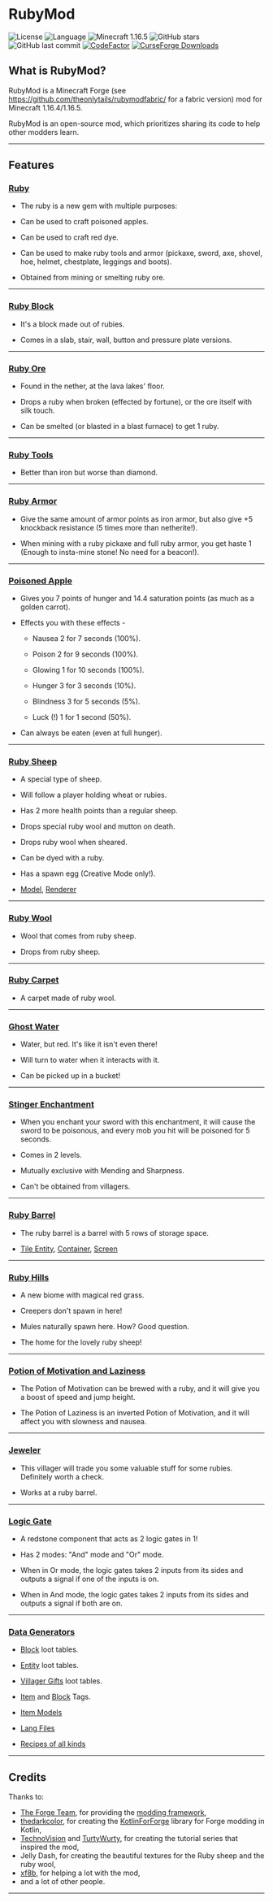 # RubyMod

![License](https://img.shields.io/badge/License-MIT-brightgreen)
![Language](https://img.shields.io/badge/language-kotlin-blue?logo=kotlin)
![Minecraft 1.16.5](https://img.shields.io/badge/minecraft-1.16.5-green.svg)
![GitHub stars](https://img.shields.io/github/stars/TheOnlyTails/RubyMod?style=social)
![GitHub last commit](https://img.shields.io/github/last-commit/TheOnlyTails/RubyMod)
[![CodeFactor](https://www.codefactor.io/repository/github/theonlytails/rubymod/badge)](https://www.codefactor.io/repository/github/theonlytails/rubymod)
[![CurseForge Downloads](http://cf.way2muchnoise.eu/full_421370_downloads.svg)](https://minecraft.curseforge.com/projects/421370)

## What is RubyMod?

RubyMod is a Minecraft Forge (see https://github.com/theonlytails/rubymodfabric/ for a fabric version) mod for Minecraft 1.16.4/1.16.5.

RubyMod is an open-source mod, which prioritizes sharing its code to help other modders learn.

---

## Features

### [Ruby](https://github.com/TheOnlyTails/RubyMod/blob/master/src/main/kotlin/com/theonlytails/rubymod/registries/ItemRegistry.kt#L39)

- The ruby is a new gem with multiple purposes:

- Can be used to craft poisoned apples.

- Can be used to craft red dye.

- Can be used to make ruby tools and armor (pickaxe, sword, axe, shovel, hoe, helmet, chestplate, leggings and boots).

- Obtained from mining or smelting ruby ore.

---

### [Ruby Block](https://github.com/TheOnlyTails/RubyMod/blob/master/src/main/kotlin/com/theonlytails/rubymod/registries/BlockRegistry.kt#L24)

- It's a block made out of rubies.

- Comes in a slab, stair, wall, button and pressure plate versions.

---

### [Ruby Ore](https://github.com/TheOnlyTails/RubyMod/blob/master/src/main/kotlin/com/theonlytails/rubymod/registries/BlockRegistry.kt#L54)

- Found in the nether, at the lava lakes' floor.

- Drops a ruby when broken (effected by fortune), or the ore itself with silk touch.

- Can be smelted (or blasted in a blast furnace) to get 1 ruby.

---

### [Ruby Tools](https://github.com/TheOnlyTails/RubyMod/blob/master/src/main/kotlin/com/theonlytails/rubymod/util/enums/RubyItemTier.kt)

- Better than iron but worse than diamond.

---

### [Ruby Armor](https://github.com/TheOnlyTails/RubyMod/blob/master/src/main/kotlin/com/theonlytails/rubymod/util/enums/RubyArmorMaterial.kt)

- Give the same amount of armor points as iron armor, but also give +5 knockback resistance (5 times more than
  netherite!).

- When mining with a ruby pickaxe and full ruby armor, you get haste 1 (Enough to insta-mine stone! No need for a
  beacon!).

---

### [Poisoned Apple](https://github.com/TheOnlyTails/RubyMod/blob/master/src/main/kotlin/com/theonlytails/rubymod/items/PoisonedAppleItem.kt)

- Gives you 7 points of hunger and 14.4 saturation points (as much as a golden carrot).

- Effects you with these effects -

  - Nausea 2 for 7 seconds (100%).

  - Poison 2 for 9 seconds (100%).

  - Glowing 1 for 10 seconds (100%).

  - Hunger 3 for 3 seconds (10%).

  - Blindness 3 for 5 seconds (5%).

  - Luck (!) 1 for 1 second (50%).

- Can always be eaten (even at full hunger).

---

### [Ruby Sheep](https://github.com/TheOnlyTails/RubyMod/blob/master/src/main/kotlin/com/theonlytails/rubymod/entities/RubySheepEntity.kt)

- A special type of sheep.

- Will follow a player holding wheat or rubies.

- Has 2 more health points than a regular sheep.

- Drops special ruby wool and mutton on death.

- Drops ruby wool when sheared.

- Can be dyed with a ruby.

- Has a spawn egg (Creative Mode only!).

- [Model](https://github.com/TheOnlyTails/RubyMod/blob/master/src/main/kotlin/com/theonlytails/rubymod/client/render/RubySheepRenderer.kt#L16), [Renderer](https://github.com/TheOnlyTails/RubyMod/blob/master/src/main/kotlin/com/theonlytails/rubymod/client/render/RubySheepRenderer.kt)

---

### [Ruby Wool](https://github.com/TheOnlyTails/RubyMod/blob/master/src/main/kotlin/com/theonlytails/rubymod/registries/BlockRegistry.kt#L73)

- Wool that comes from ruby sheep.

- Drops from ruby sheep.

---

### [Ruby Carpet](https://github.com/TheOnlyTails/RubyMod/blob/master/src/main/kotlin/com/theonlytails/rubymod/registries/BlockRegistry.kt#L80)

- A carpet made of ruby wool.

---

### [Ghost Water](https://github.com/TheOnlyTails/RubyMod/blob/master/src/main/kotlin/com/theonlytails/rubymod/registries/FluidRegistry.kt#L36)

- Water, but red. It's like it isn't even there!

- Will turn to water when it interacts with it.

- Can be picked up in a bucket!

---

### [Stinger Enchantment](https://github.com/TheOnlyTails/RubyMod/blob/master/src/main/kotlin/com/theonlytails/rubymod/enchantments/StingerEnchantment.kt)

- When you enchant your sword with this enchantment, it will cause the sword to be poisonous, and every mob you hit will
  be poisoned for 5 seconds.

- Comes in 2 levels.

- Mutually exclusive with Mending and Sharpness.

- Can't be obtained from villagers.

---

### [Ruby Barrel](https://github.com/TheOnlyTails/RubyMod/blob/master/src/main/kotlin/com/theonlytails/rubymod/blocks/RubyBarrelBlock.kt)

- The ruby barrel is a barrel with 5 rows of storage space.

- [Tile Entity](https://github.com/TheOnlyTails/RubyMod/blob/master/src/main/kotlin/com/theonlytails/rubymod/tileentities/RubyBarrelTileEntity.kt), [Container](https://github.com/TheOnlyTails/RubyMod/blob/master/src/main/kotlin/com/theonlytails/rubymod/containers/RubyBarrelContainer.kt), [Screen](https://github.com/TheOnlyTails/RubyMod/blob/master/src/main/kotlin/com/theonlytails/rubymod/client/gui/RubyBarrelScreen.kt)

---

### [Ruby Hills](https://github.com/TheOnlyTails/RubyMod/blob/master/src/main/kotlin/com/theonlytails/rubymod/world/BiomeMaker.kt#L20)

- A new biome with magical red grass.

- Creepers don't spawn in here!

- Mules naturally spawn here. How? Good question.

- The home for the lovely ruby sheep!

---

### [Potion of Motivation and Laziness](https://github.com/TheOnlyTails/RubyMod/blob/master/src/main/kotlin/com/theonlytails/rubymod/registries/PotionRegistry.kt)

- The Potion of Motivation can be brewed with a ruby, and it will give you a boost of speed and jump height.

- The Potion of Laziness is an inverted Potion of Motivation, and it will affect you with slowness and nausea.

---

### [Jeweler](https://github.com/TheOnlyTails/RubyMod/blob/master/src/main/kotlin/com/theonlytails/rubymod/registries/VillagerProfessionsRegistry.kt)

- This villager will trade you some valuable stuff for some rubies. Definitely worth a check.

- Works at a ruby barrel.

---

### [Logic Gate](https://github.com/TheOnlyTails/RubyMod/blob/master/src/main/kotlin/com/theonlytails/rubymod/blocks/LogicGateBlock.kt)

- A redstone component that acts as 2 logic gates in 1!

- Has 2 modes: "And" mode and "Or" mode.

- When in Or mode, the logic gates takes 2 inputs from its sides and outputs a signal if one of the inputs is on.

- When in And mode, the logic gates takes 2 inputs from its sides and outputs a signal if both are on.

---

### [Data Generators](https://github.com/TheOnlyTails/RubyMod/tree/master/src/main/kotlin/com/theonlytails/rubymod/datagen)

- [Block](https://github.com/TheOnlyTails/RubyMod/blob/master/src/main/kotlin/com/theonlytails/rubymod/datagen/BlockLootTablesGenerator.kt) loot tables.

- [Entity](https://github.com/TheOnlyTails/RubyMod/blob/master/src/main/kotlin/com/theonlytails/rubymod/datagen/EntityLootTablesGenerator.kt) loot tables.

- [Villager Gifts](https://github.com/TheOnlyTails/RubyMod/blob/master/src/main/kotlin/com/theonlytails/rubymod/datagen/GiftLootTablesGenerator.kt) loot tables.

- [Item](https://github.com/TheOnlyTails/RubyMod/blob/master/src/main/kotlin/com/theonlytails/rubymod/datagen/ItemTagGenerator.kt) and [Block](https://github.com/TheOnlyTails/RubyMod/blob/master/src/main/kotlin/com/theonlytails/rubymod/datagen/BlockTagDataGenerator.kt) Tags.

- [Item Models](https://github.com/TheOnlyTails/RubyMod/blob/master/src/main/kotlin/com/theonlytails/rubymod/datagen/ItemModelsGenerator.kt)

- [Lang Files](https://github.com/TheOnlyTails/RubyMod/blob/master/src/main/kotlin/com/theonlytails/rubymod/datagen/LangGenerator.kt)

- [Recipes of all kinds](https://github.com/TheOnlyTails/RubyMod/blob/master/src/main/kotlin/com/theonlytails/rubymod/datagen/RecipesGenerator.kt)

---

## Credits

Thanks to:

- [The Forge Team](https://github.com/minecraftforge), for providing the [modding framework](https://github.com/minecraftforge/minecraftforge),
- [thedarkcolor](https://github.com/thedarkcolour), for creating the [KotlinForForge](https://github.com/thedarkcolour/kotlinforforge) library for Forge modding in Kotlin,
- [TechnoVision](https://github.com/technovisiondev) and [TurtyWurty](https://github.com/darealturtywurty), for creating the tutorial series that inspired the mod,
- Jelly Dash, for creating the beautiful textures for the Ruby sheep and the ruby wool,
- [xf8b](https://github.com/xf8b), for helping a lot with the mod,
- and a lot of other people.

---

